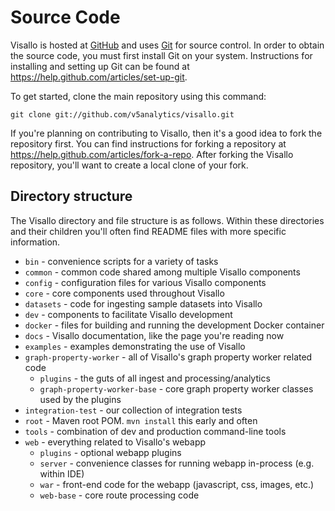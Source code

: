 # Source Code

Visallo is hosted at [GitHub](http://www.github.com) and uses [Git](http://git-scm.com/) for source control. In order to
obtain the source code, you must first install Git on your system. Instructions for installing and setting up Git can be
found at https://help.github.com/articles/set-up-git.

To get started, clone the main repository using this command:

    git clone git://github.com/v5analytics/visallo.git

If you're planning on contributing to Visallo, then it's a good idea to fork the repository first. You can find instructions for forking a repository at https://help.github.com/articles/fork-a-repo. After forking the Visallo repository, you'll want to create a local clone of your fork.

## Directory structure

The Visallo directory and file structure is as follows. Within these directories and their children you'll often find README files with more specific information.

* `bin` - convenience scripts for a variety of tasks
* `common` - common code shared among multiple Visallo components
* `config` - configuration files for various Visallo components
* `core` - core components used throughout Visallo
* `datasets` - code for ingesting sample datasets into Visallo
* `dev` - components to facilitate Visallo development
* `docker` - files for building and running the development Docker container
* `docs` - Visallo documentation, like the page you're reading now
* `examples` - examples demonstrating the use of Visallo
* `graph-property-worker` - all of Visallo's graph property worker related code
  * `plugins` - the guts of all ingest and processing/analytics
  * `graph-property-worker-base` - core graph property worker classes used by the plugins
* `integration-test` - our collection of integration tests
* `root` - Maven root POM. `mvn install` this early and often
* `tools` - combination of dev and production command-line tools
* `web` - everything related to Visallo's webapp
  * `plugins` - optional webapp plugins
  * `server` - convenience classes for running webapp in-process (e.g. within IDE)
  * `war` - front-end code for the webapp (javascript, css, images, etc.)
  * `web-base` - core route processing code
